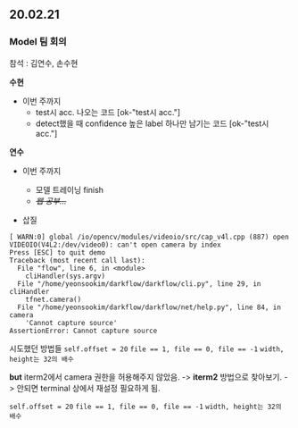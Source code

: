 ## 20.02.21
### Model 팀 회의

참석 : 김연수, 손수현

**수현**

- 이번 주까지 
    - test시 acc. 나오는 코드 [ok-"test시 acc."]
    - detect했을 때 confidence 높은 label 하나만 남기는 코드  [ok-"test시 acc."]

**연수**

- 이번 주까지
    - 모델 트레이닝 finish
    - *~~웹 공부...~~*

- 삽질
```
[ WARN:0] global /io/opencv/modules/videoio/src/cap_v4l.cpp (887) open VIDEOIO(V4L2:/dev/video0): can't open camera by index
Press [ESC] to quit demo
Traceback (most recent call last):
  File "flow", line 6, in <module>
    cliHandler(sys.argv)
  File "/home/yeonsookim/darkflow/darkflow/cli.py", line 29, in cliHandler
    tfnet.camera()
  File "/home/yeonsookim/darkflow/darkflow/net/help.py", line 84, in camera
    'Cannot capture source'
AssertionError: Cannot capture source
```


시도했던 방법들
`self.offset = 20`
`file == 1, file == 0, file == -1`
`width, height는 32의 배수`

**but**
iterm2에서 camera 권한을 허용해주지 않았음. 
-> **iterm2** 방법으로 찾아보기. 
    -> 안되면 terminal 상에서 재설정 필요하게 됨.

`self.offset = 20`
`file == 1, file == 0, file == -1`
`width, height는 32의 배수`